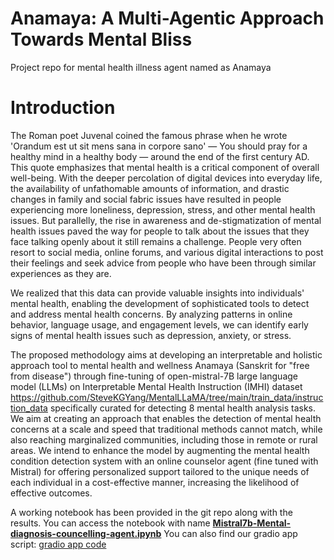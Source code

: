 # Anamaya: A Multi-Agentic Approach Towards Mental Bliss
Project repo for mental health illness agent named as Anamaya

# Introduction
The Roman poet Juvenal coined the famous phrase when he wrote 'Orandum est ut sit mens sana in corpore sano' — You should pray for a healthy mind in a healthy body — around the end of the first century AD. This quote emphasizes that mental health is a critical component of overall well-being. With the deeper percolation of digital devices into everyday life, the availability of unfathomable amounts of information, and drastic changes in family and social fabric issues have resulted in people experiencing more loneliness, depression, stress, and other mental health issues. But parallelly, the rise in awareness and de-stigmatization of mental health issues paved the way for people to talk about the issues that they face talking openly about it still remains a challenge. People very often resort to social media, online forums, and various digital interactions to post their feelings and seek advice from people who have been through similar experiences as they are. 

We realized that this data can provide valuable insights into individuals' mental health, enabling the development of sophisticated tools to detect and address mental health concerns. By analyzing patterns in online behavior, language usage, and engagement levels, we can identify early signs of mental health issues such as depression, anxiety, or stress. 

The proposed methodology aims at developing an interpretable and holistic approach tool to mental health and wellness Anamaya (Sanskrit for "free from disease") through fine-tuning of open-mistral-7B large language model (LLMs) on Interpretable Mental Health Instruction (IMHI) dataset 
https://github.com/SteveKGYang/MentalLLaMA/tree/main/train_data/instruction_data  specifically curated for detecting 8 mental health analysis tasks. We aim at creating an approach that enables the detection of mental health concerns at a scale and speed that traditional methods cannot match, while also reaching marginalized communities, including those in remote or rural areas. We intend to enhance the model by augmenting the mental health condition detection system with an online counselor agent (fine tuned with Mistral) for offering personalized support tailored to the unique needs of each individual in a cost-effective manner, increasing the likelihood of effective outcomes.

A working notebook has been provided in the git repo along with the results. You can access the notebook with name <b><a href="./Mistral7b-Mental-diagnosis-councelling-agent.ipynb">Mistral7b-Mental-diagnosis-councelling-agent.ipynb</a></b>
You can also find our gradio app script: <a href="./gradio_app.py"> gradio app code </a>

